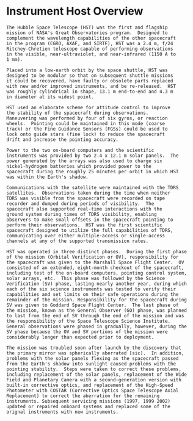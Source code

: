 
 
 
  Instrument Host Overview
  ========================
    The Hubble Space Telescope (HST) was the first and flagship
    mission of NASA's Great Observatories program.  Designed to
    complement the wavelength capabilities of the other spacecraft
    in the program (CGRO, AXAF, and SIRTF), HST was a 2.4 m, f/24
    Ritchey-Chretien telescope capable of performing observations
    in the visible, near-ultraviolet, and near-infrared (1150 A to
    1 mm).
 
    Placed into a low-earth orbit by the space shuttle, HST was
    designed to be modular so that on subsequent shuttle missions
    it could be recovered, have faulty or obsolete parts replaced
    with new and/or improved instruments, and be re-released.  HST
    was roughly cylindrical in shape, 13.1 m end-to-end and 4.3 m
    in diameter at its widest point.
 
    HST used an elaborate scheme for attitude control to improve
    the stability of the spacecraft during observations.
    Maneuvering was performed by four of six gyros, or reaction
    wheels.  Pointing could be maintained in this mode (coarse
    track) or the Fine Guidance Sensors (FGSs) could be used to
    lock onto guide stars (fine lock) to reduce the spacecraft
    drift and increase the pointing accuracy.
 
    Power to the two on-board computers and the scientific
    instruments was provided by two 2.4 x 12.1 m solar panels.  The
    power generated by the arrays was also used to charge six
    nickel-hydrogen batteries which provided power to the
    spacecraft during the roughly 25 minutes per orbit in which HST
    was within the Earth's shadow.
 
    Communications with the satellite were maintained with the TDRS
    satellites.  Observations taken during the time when neither
    TDRS was visible from the spacecraft were recorded on tape
    recorder and dumped during periods of visibility.  The
    spacecraft also supported real-time interactions with the
    ground system during times of TDRS visibility, enabling
    observers to make small offsets in the spacecraft pointing to
    perform their observations.  HST was the first scientific
    spacecraft designed to utilize the full capabilities of TDRS,
    communicating over either multiple-access or single-access
    channels at any of the supported transmission rates.
 
    HST was operated in three distinct phases.  During the first phase
    of the mission (Orbital Verification or OV), responsibility for
    the spacecraft was given to the Marshall Space Flight Center.  OV
    consisted of an extended, eight-month checkout of the spacecraft,
    including test of the on-board computers, pointing control system,
    solar arrays, etc.  This phase was followed by the Science
    Verification (SV) phase, lasting nearly another year, during which
    each of the six science instruments was tested to verify their
    capabilities and set limits on their safe operations during the
    remainder of the mission. Responsibility for the spacecraft during
    SV was given to Goddard Space Flight Center.  The last phase of
    the mission, known as the General Observer (GO) phase, was planned
    to last from the end of SV through the end of the mission and was
    the responsibility of the Space Telescope Science Institute.
    General observations were phased in gradually, however, during the
    SV phase because the OV and SV portions of the mission were
    considerably longer than expected prior to deployment.
 
    The mission was troubled soon after launch by the discovery that
    the primary mirror was spherically aberrated [sic].  In addition,
    problems with the solar panels flexing as the spacecraft passed
    from the Earth's shadow into sunlight caused problems with the
    pointing stability.  Steps were taken to correct these problems,
    including replacement of the solar panels, replacement of the Wide
    Field and Planetary Camera with a second-generation version with
    built-in corrective optics, and replacement of the High-Speed
    Photometer with COSTAR (Corrective Optics Space Telescope Axial
    Replacement) to correct the aberration for the remaining
    instruments. Subsequent servicing missions (1997, 1999 2002)
    updated or repaired onboard systems and replaced some of the
    orignal instruments with new instruments.

        